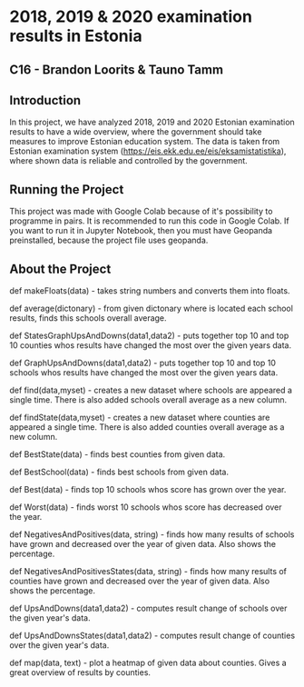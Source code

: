 # 2018, 2019 & 2020 examination results in Estonia
## C16 - Brandon Loorits & Tauno Tamm


## Introduction

In this project, we have analyzed 2018, 2019 and 2020 Estonian examination results to have a wide overview, where the government should take measures to improve Estonian education system. The data is taken from Estonian examination system (https://eis.ekk.edu.ee/eis/eksamistatistika), where shown data is reliable and controlled by the government.

## Running the Project

This project was made with Google Colab because of it's possibility to programme in pairs. It is recommended to run this code in Google Colab. If you want to run it in Jupyter Notebook, then you must have Geopanda preinstalled, because the project file uses geopanda.

## About the Project

def makeFloats(data) - takes string numbers and converts them into floats.

def average(dictonary) - from given dictonary where is located each school results, finds this schools overall average.

def StatesGraphUpsAndDowns(data1,data2) - puts together top 10 and top 10 counties whos results have changed the most over the given years data.

def GraphUpsAndDowns(data1,data2) - puts together top 10 and top 10 schools whos results have changed the most over the given years data.

def find(data,myset) - creates a new dataset where schools are appeared a single time. There is also added schools overall average as a new column.

def findState(data,myset) - creates a new dataset where counties are appeared a single time. There is also added counties overall average as a new column.

def BestState(data) - finds best counties from given data.

def BestSchool(data) - finds best schools from given data.

def Best(data) - finds top 10 schools whos score has grown over the year.

def Worst(data) - finds worst 10 schools whos score has decreased over the year.

def NegativesAndPositives(data, string) - finds how many results of schools have grown and decreased over the year of given data. Also shows the percentage.

def NegativesAndPositivesStates(data, string) - finds how many results of counties have grown and decreased over the year of given data. Also shows the percentage.

def UpsAndDowns(data1,data2) - computes result change of schools over the given year's data.

def UpsAndDownsStates(data1,data2) - computes result change of counties over the given year's data.

def map(data, text) - plot a heatmap of given data about counties. Gives a great overview of results by counties.
